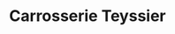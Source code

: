 ---
title: "Carrosserie Teyssier"
url: /lunel/carrosserie-teyssier/
shop: réparation de voitures
---